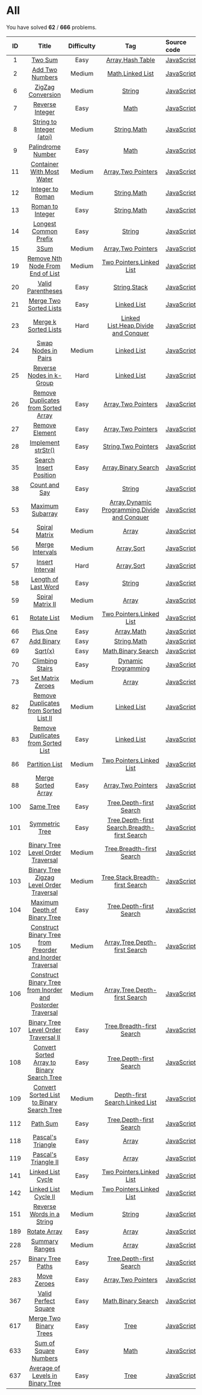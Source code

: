 # All 
You have solved  **62** / **666** problems.

| ID | Title | Difficulty | Tag | Source code |
|:--:|:-----:|:----------:|:---:|:------------|
| 1 | [Two Sum](https://leetcode.com/problems/two-sum/)| Easy | [Array](https://leetcode.com/tag/array),[Hash Table](https://leetcode.com/tag/hash-table) | [JavaScript](../Problems/1.two-sum/JavaScript.js) |
| 2 | [Add Two Numbers](https://leetcode.com/problems/add-two-numbers/)| Medium | [Math](https://leetcode.com/tag/math),[Linked List](https://leetcode.com/tag/linked-list) | [JavaScript](../Problems/2.add-two-numbers/JavaScript.js) |
| 6 | [ZigZag Conversion](https://leetcode.com/problems/zigzag-conversion/)| Medium | [String](https://leetcode.com/tag/string) | [JavaScript](../Problems/6.zigzag-conversion/JavaScript.js) |
| 7 | [Reverse Integer](https://leetcode.com/problems/reverse-integer/)| Easy | [Math](https://leetcode.com/tag/math) | [JavaScript](../Problems/7.reverse-integer/JavaScript.js) |
| 8 | [String to Integer (atoi)](https://leetcode.com/problems/string-to-integer-atoi/)| Medium | [String](https://leetcode.com/tag/string),[Math](https://leetcode.com/tag/math) | [JavaScript](../Problems/8.string-to-integer-(atoi)/JavaScript.js) |
| 9 | [Palindrome Number](https://leetcode.com/problems/palindrome-number/)| Easy | [Math](https://leetcode.com/tag/math) | [JavaScript](../Problems/9.palindrome-number/JavaScript.js) |
| 11 | [Container With Most Water](https://leetcode.com/problems/container-with-most-water/)| Medium | [Array](https://leetcode.com/tag/array),[Two Pointers](https://leetcode.com/tag/two-pointers) | [JavaScript](../Problems/11.container-with-most-water/JavaScript.js) |
| 12 | [Integer to Roman](https://leetcode.com/problems/integer-to-roman/)| Medium | [String](https://leetcode.com/tag/string),[Math](https://leetcode.com/tag/math) | [JavaScript](../Problems/12.integer-to-roman/JavaScript.js) |
| 13 | [Roman to Integer](https://leetcode.com/problems/roman-to-integer/)| Easy | [String](https://leetcode.com/tag/string),[Math](https://leetcode.com/tag/math) | [JavaScript](../Problems/13.roman-to-integer/JavaScript.js) |
| 14 | [Longest Common Prefix](https://leetcode.com/problems/longest-common-prefix/)| Easy | [String](https://leetcode.com/tag/string) | [JavaScript](../Problems/14.longest-common-prefix/JavaScript.js) |
| 15 | [3Sum](https://leetcode.com/problems/3sum/)| Medium | [Array](https://leetcode.com/tag/array),[Two Pointers](https://leetcode.com/tag/two-pointers) | [JavaScript](../Problems/15.3Sum/JavaScript.js) |
| 19 | [Remove Nth Node From End of List](https://leetcode.com/problems/remove-nth-node-from-end-of-list/)| Medium | [Two Pointers](https://leetcode.com/tag/two-pointers),[Linked List](https://leetcode.com/tag/linked-list) | [JavaScript](../Problems/19.remove-nth-node-from-end-of-list/JavaScript.js) |
| 20 | [Valid Parentheses](https://leetcode.com/problems/valid-parentheses/)| Easy | [String](https://leetcode.com/tag/string),[Stack](https://leetcode.com/tag/stack) | [JavaScript](../Problems/20.valid-parentheses/JavaScript.js) |
| 21 | [Merge Two Sorted Lists](https://leetcode.com/problems/merge-two-sorted-lists/)| Easy | [Linked List](https://leetcode.com/tag/linked-list) | [JavaScript](../Problems/21.merge-two-sorted-lists/JavaScript.js) |
| 23 | [Merge k Sorted Lists](https://leetcode.com/problems/merge-k-sorted-lists/)| Hard | [Linked List](https://leetcode.com/tag/linked-list),[Heap](https://leetcode.com/tag/heap),[Divide and Conquer](https://leetcode.com/tag/divide-and-conquer) | [JavaScript](../Problems/23.merge-k-sorted-lists/JavaScript.js) |
| 24 | [Swap Nodes in Pairs](https://leetcode.com/problems/swap-nodes-in-pairs/)| Medium | [Linked List](https://leetcode.com/tag/linked-list) | [JavaScript](../Problems/24.swap-nodes-in-pairs/JavaScript.js) |
| 25 | [Reverse Nodes in k-Group](https://leetcode.com/problems/reverse-nodes-in-k-group/)| Hard | [Linked List](https://leetcode.com/tag/linked-list) | [JavaScript](../Problems/25.reverse-nodes-in-k-group/JavaScript.js) |
| 26 | [Remove Duplicates from Sorted Array](https://leetcode.com/problems/remove-duplicates-from-sorted-array/)| Easy | [Array](https://leetcode.com/tag/array),[Two Pointers](https://leetcode.com/tag/two-pointers) | [JavaScript](../Problems/26.remove-duplicates-from-sorted-array/JavaScript.js) |
| 27 | [Remove Element](https://leetcode.com/problems/remove-element/)| Easy | [Array](https://leetcode.com/tag/array),[Two Pointers](https://leetcode.com/tag/two-pointers) | [JavaScript](../Problems/27.remove-element/JavaScript.js) |
| 28 | [Implement strStr()](https://leetcode.com/problems/implement-strstr/)| Easy | [String](https://leetcode.com/tag/string),[Two Pointers](https://leetcode.com/tag/two-pointers) | [JavaScript](../Problems/28.implement-strstr/JavaScript.js) |
| 35 | [Search Insert Position](https://leetcode.com/problems/search-insert-position/)| Easy | [Array](https://leetcode.com/tag/array),[Binary Search](https://leetcode.com/tag/binary-search) | [JavaScript](../Problems/35.search-insert-position/JavaScript.js) |
| 38 | [Count and Say](https://leetcode.com/problems/count-and-say/)| Easy | [String](https://leetcode.com/tag/string) | [JavaScript](../Problems/38.count-and-say/JavaScript.js) |
| 53 | [Maximum Subarray](https://leetcode.com/problems/maximum-subarray/)| Easy | [Array](https://leetcode.com/tag/array),[Dynamic Programming](https://leetcode.com/tag/dynamic-programming),[Divide and Conquer](https://leetcode.com/tag/divide-and-conquer) | [JavaScript](../Problems/53.maximum-subarray/JavaScript.js) |
| 54 | [Spiral Matrix](https://leetcode.com/problems/spiral-matrix/)| Medium | [Array](https://leetcode.com/tag/array) | [JavaScript](../Problems/54.spiral-matrix/JavaScript.js) |
| 56 | [Merge Intervals](https://leetcode.com/problems/merge-intervals/)| Medium | [Array](https://leetcode.com/tag/array),[Sort](https://leetcode.com/tag/sort) | [JavaScript](../Problems/56.merge-intervals/JavaScript.js) |
| 57 | [Insert Interval](https://leetcode.com/problems/insert-interval/)| Hard | [Array](https://leetcode.com/tag/array),[Sort](https://leetcode.com/tag/sort) | [JavaScript](../Problems/57.insert-interval/JavaScript.js) |
| 58 | [Length of Last Word](https://leetcode.com/problems/length-of-last-word/)| Easy | [String](https://leetcode.com/tag/string) | [JavaScript](../Problems/58.length-of-last-word/JavaScript.js) |
| 59 | [Spiral Matrix II](https://leetcode.com/problems/spiral-matrix-ii/)| Medium | [Array](https://leetcode.com/tag/array) | [JavaScript](../Problems/59.spiral-matrix-ii/JavaScript.js) |
| 61 | [Rotate List](https://leetcode.com/problems/rotate-list/)| Medium | [Two Pointers](https://leetcode.com/tag/two-pointers),[Linked List](https://leetcode.com/tag/linked-list) | [JavaScript](../Problems/61.rotate-list/JavaScript.js) |
| 66 | [Plus One](https://leetcode.com/problems/plus-one/)| Easy | [Array](https://leetcode.com/tag/array),[Math](https://leetcode.com/tag/math) | [JavaScript](../Problems/66.plus-one/JavaScript.js) |
| 67 | [Add Binary](https://leetcode.com/problems/add-binary/)| Easy | [String](https://leetcode.com/tag/string),[Math](https://leetcode.com/tag/math) | [JavaScript](../Problems/67.add-binary/JavaScript.js) |
| 69 | [Sqrt(x)](https://leetcode.com/problems/sqrtx/)| Easy | [Math](https://leetcode.com/tag/math),[Binary Search](https://leetcode.com/tag/binary-search) | [JavaScript](../Problems/69.sqrt(x)/JavaScript.js) |
| 70 | [Climbing Stairs](https://leetcode.com/problems/climbing-stairs/)| Easy | [Dynamic Programming](https://leetcode.com/tag/dynamic-programming) | [JavaScript](../Problems/70.climbing-stairs/JavaScript.js) |
| 73 | [Set Matrix Zeroes](https://leetcode.com/problems/set-matrix-zeroes/)| Medium | [Array](https://leetcode.com/tag/array) | [JavaScript](../Problems/73.set-matrix-zeroes/JavaScript.js) |
| 82 | [Remove Duplicates from Sorted List II](https://leetcode.com/problems/remove-duplicates-from-sorted-list-ii/)| Medium | [Linked List](https://leetcode.com/tag/linked-list) | [JavaScript](../Problems/82.remove-duplicates-from-sorted-list-ii/JavaScript.js) |
| 83 | [Remove Duplicates from Sorted List](https://leetcode.com/problems/remove-duplicates-from-sorted-list/)| Easy | [Linked List](https://leetcode.com/tag/linked-list) | [JavaScript](../Problems/83.remove-duplicates-from-sorted-list/JavaScript.js) |
| 86 | [Partition List](https://leetcode.com/problems/partition-list/)| Medium | [Two Pointers](https://leetcode.com/tag/two-pointers),[Linked List](https://leetcode.com/tag/linked-list) | [JavaScript](../Problems/86.partition-list/JavaScript.js) |
| 88 | [Merge Sorted Array](https://leetcode.com/problems/merge-sorted-array/)| Easy | [Array](https://leetcode.com/tag/array),[Two Pointers](https://leetcode.com/tag/two-pointers) | [JavaScript](../Problems/88.merge-sorted-array/JavaScript.js) |
| 100 | [Same Tree](https://leetcode.com/problems/same-tree/)| Easy | [Tree](https://leetcode.com/tag/tree),[Depth-first Search](https://leetcode.com/tag/depth-first-search) | [JavaScript](../Problems/100.same-tree/JavaScript.js) |
| 101 | [Symmetric Tree](https://leetcode.com/problems/symmetric-tree/)| Easy | [Tree](https://leetcode.com/tag/tree),[Depth-first Search](https://leetcode.com/tag/depth-first-search),[Breadth-first Search](https://leetcode.com/tag/breadth-first-search) | [JavaScript](../Problems/101.symmetric-tree/JavaScript.js) |
| 102 | [Binary Tree Level Order Traversal](https://leetcode.com/problems/binary-tree-level-order-traversal/)| Medium | [Tree](https://leetcode.com/tag/tree),[Breadth-first Search](https://leetcode.com/tag/breadth-first-search) | [JavaScript](../Problems/102.binary-tree-level-order-traversal/JavaScript.js) |
| 103 | [Binary Tree Zigzag Level Order Traversal](https://leetcode.com/problems/binary-tree-zigzag-level-order-traversal/)| Medium | [Tree](https://leetcode.com/tag/tree),[Stack](https://leetcode.com/tag/stack),[Breadth-first Search](https://leetcode.com/tag/breadth-first-search) | [JavaScript](../Problems/103.binary-tree-zigzag-level-order-traversal/JavaScript.js) |
| 104 | [Maximum Depth of Binary Tree](https://leetcode.com/problems/maximum-depth-of-binary-tree/)| Easy | [Tree](https://leetcode.com/tag/tree),[Depth-first Search](https://leetcode.com/tag/depth-first-search) | [JavaScript](../Problems/104.maximum-depth-of-binary-tree/JavaScript.js) |
| 105 | [Construct Binary Tree from Preorder and Inorder Traversal](https://leetcode.com/problems/construct-binary-tree-from-preorder-and-inorder-traversal/)| Medium | [Array](https://leetcode.com/tag/array),[Tree](https://leetcode.com/tag/tree),[Depth-first Search](https://leetcode.com/tag/depth-first-search) | [JavaScript](../Problems/105.construct-binary-tree-from-preorder-and-inorder-traversal/JavaScript.js) |
| 106 | [Construct Binary Tree from Inorder and Postorder Traversal](https://leetcode.com/problems/construct-binary-tree-from-inorder-and-postorder-traversal/)| Medium | [Array](https://leetcode.com/tag/array),[Tree](https://leetcode.com/tag/tree),[Depth-first Search](https://leetcode.com/tag/depth-first-search) | [JavaScript](../Problems/106.construct-binary-tree-from-inorder-and-postorder-traversal/JavaScript.js) |
| 107 | [Binary Tree Level Order Traversal II](https://leetcode.com/problems/binary-tree-level-order-traversal-ii/)| Easy | [Tree](https://leetcode.com/tag/tree),[Breadth-first Search](https://leetcode.com/tag/breadth-first-search) | [JavaScript](../Problems/107.binary-tree-level-order-traversal-ii/JavaScript.js) |
| 108 | [Convert Sorted Array to Binary Search Tree](https://leetcode.com/problems/convert-sorted-array-to-binary-search-tree/)| Easy | [Tree](https://leetcode.com/tag/tree),[Depth-first Search](https://leetcode.com/tag/depth-first-search) | [JavaScript](../Problems/108.convert-sorted-array-to-binary-search-tree/JavaScript.js) |
| 109 | [Convert Sorted List to Binary Search Tree](https://leetcode.com/problems/convert-sorted-list-to-binary-search-tree/)| Medium | [Depth-first Search](https://leetcode.com/tag/depth-first-search),[Linked List](https://leetcode.com/tag/linked-list) | [JavaScript](../Problems/109.convert-sorted-list-to-binary-search-tree/JavaScript.js) |
| 112 | [Path Sum](https://leetcode.com/problems/path-sum/)| Easy | [Tree](https://leetcode.com/tag/tree),[Depth-first Search](https://leetcode.com/tag/depth-first-search) | [JavaScript](../Problems/112.path-sum/JavaScript.js) |
| 118 | [Pascal's Triangle](https://leetcode.com/problems/pascals-triangle/)| Easy | [Array](https://leetcode.com/tag/array) | [JavaScript](../Problems/118.pascals-triangle/JavaScript.js) |
| 119 | [Pascal's Triangle II](https://leetcode.com/problems/pascals-triangle-ii/)| Easy | [Array](https://leetcode.com/tag/array) | [JavaScript](../Problems/119.pascals-triangle-ii/JavaScript.js) |
| 141 | [Linked List Cycle](https://leetcode.com/problems/linked-list-cycle/)| Easy | [Two Pointers](https://leetcode.com/tag/two-pointers),[Linked List](https://leetcode.com/tag/linked-list) | [JavaScript](../Problems/141.linked-list-cycle/JavaScript.js) |
| 142 | [Linked List Cycle II](https://leetcode.com/problems/linked-list-cycle-ii/)| Medium | [Two Pointers](https://leetcode.com/tag/two-pointers),[Linked List](https://leetcode.com/tag/linked-list) | [JavaScript](../Problems/142.linked-list-cycle-ii/JavaScript.js) |
| 151 | [Reverse Words in a String](https://leetcode.com/problems/reverse-words-in-a-string/)| Medium | [String](https://leetcode.com/tag/string) | [JavaScript](../Problems/151.reverse-words-in-a-string/JavaScript.js) |
| 189 | [Rotate Array](https://leetcode.com/problems/rotate-array/)| Easy | [Array](https://leetcode.com/tag/array) | [JavaScript](../Problems/189.rotate-array/JavaScript.js) |
| 228 | [Summary Ranges](https://leetcode.com/problems/summary-ranges/)| Medium | [Array](https://leetcode.com/tag/array) | [JavaScript](../Problems/228.summary-ranges/JavaScript.js) |
| 257 | [Binary Tree Paths](https://leetcode.com/problems/binary-tree-paths/)| Easy | [Tree](https://leetcode.com/tag/tree),[Depth-first Search](https://leetcode.com/tag/depth-first-search) | [JavaScript](../Problems/257.binary-tree-paths/JavaScript.js) |
| 283 | [Move Zeroes](https://leetcode.com/problems/move-zeroes/)| Easy | [Array](https://leetcode.com/tag/array),[Two Pointers](https://leetcode.com/tag/two-pointers) | [JavaScript](../Problems/283.move-zeroes/JavaScript.js) |
| 367 | [Valid Perfect Square](https://leetcode.com/problems/valid-perfect-square/)| Easy | [Math](https://leetcode.com/tag/math),[Binary Search](https://leetcode.com/tag/binary-search) | [JavaScript](../Problems/367.valid-perfect-square/JavaScript.js) |
| 617 | [Merge Two Binary Trees](https://leetcode.com/problems/merge-two-binary-trees/)| Easy | [Tree](https://leetcode.com/tag/tree) | [JavaScript](../Problems/617.merge-two-binary-trees/JavaScript.js) |
| 633 | [Sum of Square Numbers](https://leetcode.com/problems/sum-of-square-numbers/)| Easy | [Math](https://leetcode.com/tag/math) | [JavaScript](../Problems/633.sum-of-square-numbers/JavaScript.js) |
| 637 | [Average of Levels in Binary Tree](https://leetcode.com/problems/average-of-levels-in-binary-tree/)| Easy | [Tree](https://leetcode.com/tag/tree) | [JavaScript](../Problems/637.average-of-levels-in-binary-tree/JavaScript.js) |
